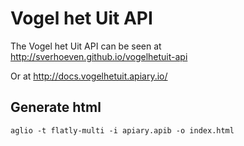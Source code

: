 Vogel het Uit API
=================

The Vogel het Uit API can be seen at http://sverhoeven.github.io/vogelhetuit-api

Or at http://docs.vogelhetuit.apiary.io/

Generate html
-------------

    aglio -t flatly-multi -i apiary.apib -o index.html

